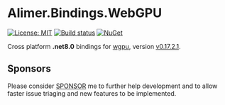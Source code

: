 # Alimer.Bindings.WebGPU

[![License: MIT](https://img.shields.io/badge/License-MIT-green.svg)](https://github.com/amerkoleci/Alimer.Bindings.WebGPU/blob/main/LICENSE)
[![Build status](https://github.com/amerkoleci/Alimer.Bindings.WebGPU/workflows/Build/badge.svg)](https://github.com/amerkoleci/Alimer.Bindings.WebGPU/actions)
[![NuGet](https://img.shields.io/nuget/v/Alimer.Bindings.WebGPU.svg)](https://www.nuget.org/packages/Alimer.Bindings.WebGPU)

Cross platform **.net8.0** bindings for [wgpu](https://github.com/gfx-rs/wgpu-native), version [v0.17.2.1](https://github.com/gfx-rs/wgpu-native/releases/tag/v0.17.2.1).

## Sponsors
Please consider [SPONSOR](https://github.com/sponsors/amerkoleci) me to further help development and to allow faster issue triaging and new features to be implemented.
